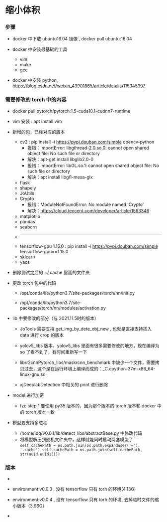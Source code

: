 # 缩小体积


### 步骤

* docker 中下载 ubuntu16.04 镜像 , docker pull ubuntu:16.04

* docker 中安装最基础的工具
    * vim
    * make
    * gcc

* docker 中安装 python, https://blog.csdn.net/weixin_43901865/article/details/115345397



### 需要修改的 torch 中的内容

* docker pull pytorch/pytorch:1.5-cuda10.1-cudnn7-runtime

* vim 安装 : apt install vim

* 新增的包，已经对应的版本

    * cv2 : pip install -i https://pypi.douban.com/simple opencv-python
        * 报错：ImportError: libgthread-2.0.so.0: cannot open shared object file: No such file or directory
        * 解决：apt-get install libglib2.0-0
        * 报错：ImportError: libGL.so.1: cannot open shared object file: No such file or directory
        * 解决：apt install libgl1-mesa-glx
    * flask
    * shapely
    * JoUtils 
    * Crypto
        * 报错：ModuleNotFoundError: No module named 'Crypto'
        * 解决：https://cloud.tencent.com/developer/article/1563346
    * matplotlib 
    * pandas 
    * seaborn
    * -------------------------------------------
    * tensorflow-gpu         1.15.0 : pip install -i https://pypi.douban.com/simple tensorflow-gpu==1.15.0
    * sklearn
    * yacs 

* 删除测试之后的 ~/.cache 里面的文件夹

* 更改 torch 包中的代码

    * /opt/conda/lib/python3.7/site-packages/torch/nn/init.py 
    
    * /opt/conda/lib/python3.7/site-packages/torch/nn/modules/activation.py

* lib 中要修改的部分（与 2021.11.5时的版本）

    * JoTools 需要支持 get_img_by_dete_obj_new , 也就是直接支持插入 data 进行 crop 的版本
    
    * yolov5_libs 版本，yolov5_libs 里面有很多需要修改的地方，现在编译为 so 了看不到了，有时间重新写一下
    
    * lib/r2cnnPytorch_libs/maskrcnn_benchmark 中缺少一个文件，需要拷贝过去，这个是在运行环境上编译而成的：_C.cpython-37m-x86_64-linux-gnu.so
    
    * xjDeeplabDetection 中相关的 print 进行删除

* model 进行加密

    * fzc step 1 要使用 py35 版本的，因为那个版本的 torch 版本和 docker 中的 torch 版本一致
    
* 模型要支持多进程
    * /home/ldq/v0.0.1/lib/detect_libs/abstractBase.py 中修改代码
    * 将模型解压到随机文件夹中，这样就能同时启动两套模型了 
    `self.cachePath = os.path.join(os.path.expanduser('~'), '.cache')
    self.cachePath = os.path.join(self.cachePath, str(uuid.uuid1()))
    `
    
    

### 版本

* 

* environment:v0.0.3 , 没有 tensorflow 只有 torh 的环境(4.13G)

* environment:v0.0.4 , 没有 tensorflow 只有 torh 的环境, 去掉临时文件的缩小版本（3.96G）

* 



